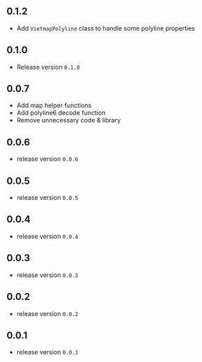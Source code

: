 ## 0.1.2 
- Add `VietmapPolyline` class to handle some polyline properties
## 0.1.0
- Release version `0.1.0`
## 0.0.7
- Add map helper functions
- Add polyline6 decode function
- Remove unnecessary code & library
## 0.0.6
- release version `0.0.6`
## 0.0.5
- release version `0.0.5`
## 0.0.4
- release version `0.0.4`
## 0.0.3
- release version `0.0.3`
## 0.0.2
- release version `0.0.2`
## 0.0.1
- release version `0.0.1`
